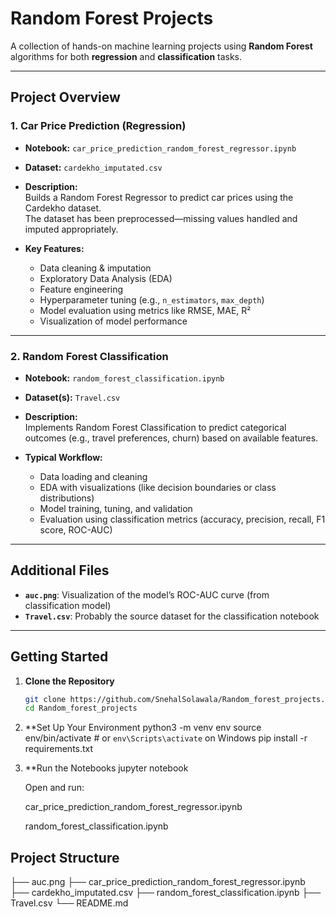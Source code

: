 # Random Forest Projects

A collection of hands-on machine learning projects using **Random Forest** algorithms for both **regression** and **classification** tasks.

---

##  Project Overview

### 1. Car Price Prediction (Regression)
- **Notebook:** `car_price_prediction_random_forest_regressor.ipynb`  
- **Dataset:** `cardekho_imputated.csv`  
- **Description:**  
  Builds a Random Forest Regressor to predict car prices using the Cardekho dataset.  
  The dataset has been preprocessed—missing values handled and imputed appropriately.

- **Key Features:**  
  - Data cleaning & imputation  
  - Exploratory Data Analysis (EDA)  
  - Feature engineering  
  - Hyperparameter tuning (e.g., `n_estimators`, `max_depth`)  
  - Model evaluation using metrics like RMSE, MAE, R²  
  - Visualization of model performance

---

### 2. Random Forest Classification
- **Notebook:** `random_forest_classification.ipynb`  
- **Dataset(s):** `Travel.csv`
- **Description:**  
  Implements Random Forest Classification to predict categorical outcomes (e.g., travel preferences, churn) based on available features.

- **Typical Workflow:**  
  - Data loading and cleaning  
  - EDA with visualizations (like decision boundaries or class distributions)  
  - Model training, tuning, and validation  
  - Evaluation using classification metrics (accuracy, precision, recall, F1 score, ROC-AUC)

---

##  Additional Files

- **`auc.png`**: Visualization of the model’s ROC-AUC curve (from classification model)  
- **`Travel.csv`**: Probably the source dataset for the classification notebook

---

##  Getting Started

1. **Clone the Repository**
   ```bash
   git clone https://github.com/SnehalSolawala/Random_forest_projects.git
   cd Random_forest_projects


2. **Set Up Your Environment
    python3 -m venv env
    source env/bin/activate  # or `env\Scripts\activate` on Windows
    pip install -r requirements.txt

3. **Run the Notebooks
      jupyter notebook

    Open and run:

    car_price_prediction_random_forest_regressor.ipynb
    
    random_forest_classification.ipynb

##  Project Structure
  ├── auc.png
  ├── car_price_prediction_random_forest_regressor.ipynb
  ├── cardekho_imputated.csv
  ├── random_forest_classification.ipynb
  ├── Travel.csv
  └── README.md
